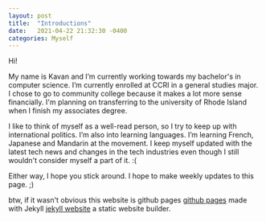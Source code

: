 ```yaml
---
layout: post
title:  "Introductions"
date:   2021-04-22 21:32:30 -0400
categories: Myself
---
```

Hi!

My name is Kavan and I’m currently working towards my bachelor's in computer science. I’m currently enrolled at CCRI in a general studies major. I chose to go to community college because it makes a lot more sense financially. I'm planning on transferring to the university of Rhode Island when I finish my associates degree. 

I like to think of myself as a well-read person, so I try to keep up with international politics. I’m also into learning languages. I’m learning French, Japanese and Mandarin at the movement. I keep myself updated with the latest tech news and changes in the tech industries even though I still wouldn't consider myself a part of it. :( 

Either way, I hope you stick around. I hope to make weekly updates to this page. ;) 

btw, if it wasn't obvious this website is github pages [github pages][github-page] made with Jekyll [jekyll website][jekyll-web] a static website builder.


[jekyll-web]: https://jekyllrb.com/
[github-page]: https://pages.github.com/
